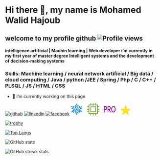 
# Hi there 👋, my name is Mohamed Walid Hajoub
## welcome to my profile github ![Profile views](https://gpvc.arturio.dev/mohamedwalidhajoub)  

#### intelligence artificial | Machin learning | Web developer i’m currently in my first year of master degree Intelligent systems and the development of decision-making systems


### Skills: Machine learning / neural network artificial / Big data / cloud computing / Java / python /JEE / Spring / Php / C / C++ / PLSQL / JS / HTML / CSS

- 🔭 I’m currently working on this page.


 [<img src='https://cdn.jsdelivr.net/npm/simple-icons@3.0.1/icons/github.svg' alt='github' height='40'>](https://github.com/mohamedwalidhajoub)  [<img src='https://cdn.jsdelivr.net/npm/simple-icons@3.0.1/icons/linkedin.svg' alt='linkedin' height='40'>](https://www.linkedin.com/in/https://www.linkedin.com/in/mohamed-walid-hajoub-b86483203//)  [<img src='https://cdn.jsdelivr.net/npm/simple-icons@3.0.1/icons/facebook.svg' alt='facebook' height='40'>](https://www.facebook.com/https://www.facebook.com/mohamedwalidhaj)  <a href='https://archiveprogram.github.com/'><img src='https://raw.githubusercontent.com/acervenky/animated-github-badges/master/assets/acbadge.gif' width='40' height='40'></a> <a href='https://docs.github.com/en/developers'><img src='https://raw.githubusercontent.com/acervenky/animated-github-badges/master/assets/devbadge.gif' width='40' height='40'></a> <a href='https://github.com/pricing'><img src='https://raw.githubusercontent.com/acervenky/animated-github-badges/master/assets/pro.gif' width='40' height='40'></a> <a href='https://stars.github.com/'><img src='https://raw.githubusercontent.com/acervenky/animated-github-badges/master/assets/starbadge.gif' width='35' height='35'></a> 





[![trophy](https://github-profile-trophy.vercel.app/?username=mohamedwalidhajoub)](https://github.com/ryo-ma/github-profile-trophy)

[![Top Langs](https://github-readme-stats.vercel.app/api/top-langs/?username=mohamedwalidhajoub)](https://github.com/anuraghazra/github-readme-stats)

![GitHub stats](https://github-readme-stats.vercel.app/api?username=mohamedwalidhajoub&show_icons=true)  

![GitHub streak stats](https://github-readme-streak-stats.herokuapp.com/?user=mohamedwalidhajoub)  


